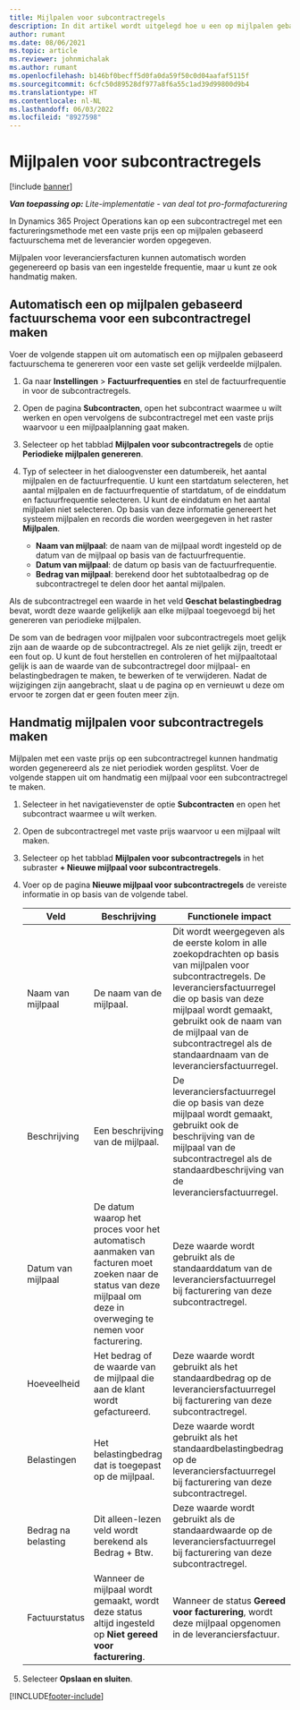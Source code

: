 ```yaml
---
title: Mijlpalen voor subcontractregels
description: In dit artikel wordt uitgelegd hoe u een op mijlpalen gebaseerd factuurschema maakt en onderhoudt voor een subcontract met een leverancier.
author: rumant
ms.date: 08/06/2021
ms.topic: article
ms.reviewer: johnmichalak
ms.author: rumant
ms.openlocfilehash: b146bf0becff5d0fa0da59f50c0d04aafaf5115f
ms.sourcegitcommit: 6cfc50d89528df977a8f6a55c1ad39d99800d9b4
ms.translationtype: HT
ms.contentlocale: nl-NL
ms.lasthandoff: 06/03/2022
ms.locfileid: "8927598"
---
```

# <a name="subcontract-line-milestones"></a>Mijlpalen voor subcontractregels

[!include [banner](../../includes/dataverse-preview.md)]

_**Van toepassing op:** Lite-implementatie - van deal tot pro-formafacturering_

In Dynamics 365 Project Operations kan op een subcontractregel met een factureringsmethode met een vaste prijs een op mijlpalen gebaseerd factuurschema met de leverancier worden opgegeven.

Mijlpalen voor leveranciersfacturen kunnen automatisch worden gegenereerd op basis van een ingestelde frequentie, maar u kunt ze ook handmatig maken.

## <a name="automatically-create-a-milestone-based-invoice-schedule-for-a-subcontract-line"></a>Automatisch een op mijlpalen gebaseerd factuurschema voor een subcontractregel maken

Voer de volgende stappen uit om automatisch een op mijlpalen gebaseerd factuurschema te genereren voor een vaste set gelijk verdeelde mijlpalen.

1. Ga naar **Instellingen** > **Factuurfrequenties** en stel de factuurfrequentie in voor de subcontractregels.
2. Open de pagina **Subcontracten**, open het subcontract waarmee u wilt werken en open vervolgens de subcontractregel met een vaste prijs waarvoor u een mijlpaalplanning gaat maken.
3. Selecteer op het tabblad **Mijlpalen voor subcontractregels** de optie **Periodieke mijlpalen genereren**.
4. Typ of selecteer in het dialoogvenster een datumbereik, het aantal mijlpalen en de factuurfrequentie. U kunt een startdatum selecteren, het aantal mijlpalen en de factuurfrequentie of startdatum, of de einddatum en factuurfrequentie selecteren. U kunt de einddatum en het aantal mijlpalen niet selecteren.
Op basis van deze informatie genereert het systeem mijlpalen en records die worden weergegeven in het raster **Mijlpalen**.

   - **Naam van mijlpaal**: de naam van de mijlpaal wordt ingesteld op de datum van de mijlpaal op basis van de factuurfrequentie.
   - **Datum van mijlpaal**: de datum op basis van de factuurfrequentie.
   - **Bedrag van mijlpaal**: berekend door het subtotaalbedrag op de subcontractregel te delen door het aantal mijlpalen.

Als de subcontractregel een waarde in het veld **Geschat belastingbedrag** bevat, wordt deze waarde gelijkelijk aan elke mijlpaal toegevoegd bij het genereren van periodieke mijlpalen.

De som van de bedragen voor mijlpalen voor subcontractregels moet gelijk zijn aan de waarde op de subcontractregel. Als ze niet gelijk zijn, treedt er een fout op. U kunt de fout herstellen en controleren of het mijlpaaltotaal gelijk is aan de waarde van de subcontractregel door mijlpaal- en belastingbedragen te maken, te bewerken of te verwijderen. Nadat de wijzigingen zijn aangebracht, slaat u de pagina op en vernieuwt u deze om ervoor te zorgen dat er geen fouten meer zijn.

## <a name="manually-create-subcontract-line-milestones"></a>Handmatig mijlpalen voor subcontractregels maken

Mijlpalen met een vaste prijs op een subcontractregel kunnen handmatig worden gegenereerd als ze niet periodiek worden gesplitst. Voer de volgende stappen uit om handmatig een mijlpaal voor een subcontractregel te maken.

1. Selecteer in het navigatievenster de optie **Subcontracten** en open het subcontract waarmee u wilt werken.
2. Open de subcontractregel met vaste prijs waarvoor u een mijlpaal wilt maken.
3. Selecteer op het tabblad **Mijlpalen voor subcontractregels** in het subraster **+ Nieuwe mijlpaal voor subcontractregels**.
4. Voer op de pagina **Nieuwe mijlpaal voor subcontractregels** de vereiste informatie in op basis van de volgende tabel.

    | Veld | Beschrijving |Functionele impact|
    | --- | --- |----------------------|
    | Naam van mijlpaal | De naam van de mijlpaal. |Dit wordt weergegeven als de eerste kolom in alle zoekopdrachten op basis van mijlpalen voor subcontractregels. De leveranciersfactuurregel die op basis van deze mijlpaal wordt gemaakt, gebruikt ook de naam van de mijlpaal van de subcontractregel als de standaardnaam van de leveranciersfactuurregel.|
    | Beschrijving | Een beschrijving van de mijlpaal. |De leveranciersfactuurregel die op basis van deze mijlpaal wordt gemaakt, gebruikt ook de beschrijving van de mijlpaal van de subcontractregel als de standaardbeschrijving van de leveranciersfactuurregel.|
    | Datum van mijlpaal | De datum waarop het proces voor het automatisch aanmaken van facturen moet zoeken naar de status van deze mijlpaal om deze in overweging te nemen voor facturering.| Deze waarde wordt gebruikt als de standaarddatum van de leveranciersfactuurregel bij facturering van deze subcontractregel. |
    | Hoeveelheid | Het bedrag of de waarde van de mijlpaal die aan de klant wordt gefactureerd. |Deze waarde wordt gebruikt als het standaardbedrag op de leveranciersfactuurregel bij facturering van deze subcontractregel. |
    | Belastingen | Het belastingbedrag dat is toegepast op de mijlpaal.| Deze waarde wordt gebruikt als het standaardbelastingbedrag op de leveranciersfactuurregel bij facturering van deze subcontractregel. |
    | Bedrag na belasting | Dit alleen-lezen veld wordt berekend als Bedrag + Btw.|Deze waarde wordt gebruikt als de standaardwaarde op de leveranciersfactuurregel bij facturering van deze subcontractregel. |
    | Factuurstatus | Wanneer de mijlpaal wordt gemaakt, wordt deze status altijd ingesteld op **Niet gereed voor facturering**.|  Wanneer de status **Gereed voor facturering**, wordt deze mijlpaal opgenomen in de leveranciersfactuur. |

5. Selecteer **Opslaan en sluiten**.


[!INCLUDE[footer-include](../../includes/footer-banner.md)]
